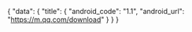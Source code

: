 {
 "data": {
  "title": {
   "android_code": "1.1",
   "android_url": "https://m.qq.com/download"
  }
 }
}
